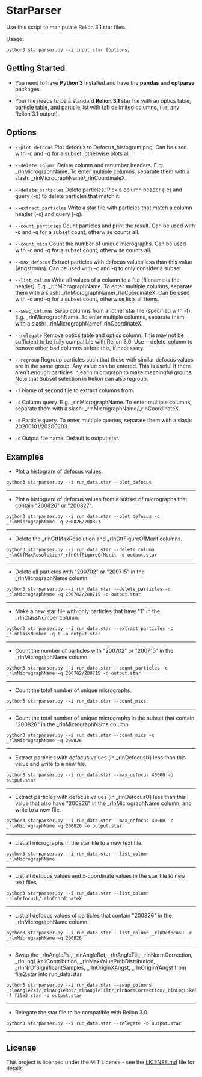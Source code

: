 # StarParser

Use this script to manipulate Relion 3.1 star files.

Usage:

```
python3 starparser.py --i input.star [options]
```

## Getting Started

* You need to have **Python 3** installed and have the **pandas** and **optparse** packages.

* Your file needs to be a standard **Relion 3.1** star file with an optics table, particle table, and particle list with tab delimited columns, (i.e. any Relion 3.1 output).

## Options

* ```--plot_defocus``` Plot defocus to Defocus_histogram.png. Can be used with -c and -q for a subset, otherwise plots all.

* ```--delete_column``` Delete column and renumber headers. E.g. \_rlnMicrographName. To enter multiple columns, separate them with a slash: \_rlnMicrographName/\_rlnCoordinateX.

* ```--delete_particles``` Delete particles. Pick a column header (-c) and query (-q) to delete particles that match it.

* ```--extract_particles``` Write a star file with particles that match a column header (-c) and query (-q).

* ```--count_particles``` Count particles and print the result. Can be used with -c and -q for a subset count, otherwise counts all.

* ```--count_mics``` Count the number of unique micrographs. Can be used with -c and -q for a subset count, otherwise counts all.

* ```--max_defocus``` Extract particles with defocus values less than this value (Angstroms). Can be used with -c and -q to only consider a subset.

* ```--list_column``` Write all values of a column to a file (filename is the header). E.g. \_rlnMicrographName. To enter multiple columns, separate them with a slash: \_rlnMicrographName/\_rlnCoordinateX. Can be used with -c and -q for a subset count, otherwise lists all items.

* ```--swap_columns``` Swap columns from another star file (specified with -f). E.g. \_rlnMicrographName. To enter multiple columns, separate them with a slash: \_rlnMicrographName/\_rlnCoordinateX.

* ```--relegate``` Remove optics table and optics column. This may not be sufficient to be fully compatible with Relion 3.0. Use --delete_column to remove other bad columns before this, if necessary.

* ```--regroup``` Regroup particles such that those with similar defocus values are in the same group. Any value can be entered. This is useful if there aren't enough particles in each micrograph to make meaningful groups. Note that Subset selection in Relion can also regroup.

* ```-f``` Name of second file to extract columns from.

* ```-c``` Column query. E.g. \_rlnMicrographName. To enter multiple columns, separate them with a slash: \_rlnMicrographName/\_rlnCoordinateX.

* ```-q``` Particle query. To enter multiple queries, separate them with a slash: 20200101/20200203.

* ```-o``` Output file name. Default is output.star.

## Examples

* Plot a histogram of defocus values.

```
python3 starparser.py --i run_data.star --plot_defocus
```

---

* Plot a histogram of defocus values from a subset of micrographs that contain "200826" or "200827".

```
python3 starparser.py --i run_data.star --plot_defocus -c _rlnMicrographName -q 200826/200827
```

---

* Delete the \_rlnCtfMaxResolution and \_rlnCtfFigureOfMerit columns.

```
python3 starparser.py --i run_data.star --delete_column _rlnCtfMaxResolution/_rlnCtfFigureOfMerit -o output.star
```

---

* Delete all particles with "200702" or "200715" in the \_rlnMicrographName column.

```
python3 starparser.py --i run_data.star --delete_particles -c _rlnMicrographName -q 200702/200715 -o output.star
```

---

* Make a new star file with only particles that have "1" in the \_rlnClassNumber column.

```
python3 starparser.py --i run_data.star --extract_particles -c _rlnClassNumber -q 1 -o output.star
```

---

* Count the number of particles with "200702" or "200715" in the \_rlnMicrographName column.

```
python3 starparser.py --i run_data.star --count_particles -c _rlnMicrographName -q 200702/200715 -o output.star
```

---

* Count the total number of unique micrographs.

```
python3 starparser.py --i run_data.star --count_mics
```

---

* Count the total number of unique micrographs in the subset that contain "200826" in the \_rlnMicrographName column.

```
python3 starparser.py --i run_data.star --count_mics -c _rlnMicrographName -q 200826
```

---

* Extract particles with defocus values (in \_rlnDefocusU) less than this value and write to a new file.

```
python3 starparser.py --i run_data.star --max_defocus 40000 -o output.star
```

---

* Extract particles with defocus values (in \_rlnDefocusU) less than this value that also have "200826" in the \_rlnMicrographName column, and write to a new file.

```
python3 starparser.py --i run_data.star --max_defocus 40000 -c _rlnMicrographName -q 200826 -o output.star
```

---

* List all micrographs in the star file to a new text file.

```
python3 starparser.py --i run_data.star --list_column _rlnMicrographName
```

---

* List all defocus values and x-coordinate values in the star file to new text files.

```
python3 starparser.py --i run_data.star --list_column _rlnDefocusU/_rlnCoordinateX
```

---

* List all defocus values of particles that contain "200826" in the \_rlnMicrographName column.

```
python3 starparser.py --i run_data.star --list_column _rlnDefocusU -c _rlnMicrographName -q 200826
```

---

* Swap the \_rlnAnglePsi, \_rlnAngleRot, \_rlnAngleTilt, \_rlnNormCorrection, \_rlnLogLikeliContribution, \_rlnMaxValueProbDistribution, \_rlnNrOfSignificantSamples, \_rlnOriginXAngst, \_rlnOriginYAngst from file2.star into run_data.star

```
python3 starparser.py --i run_data.star --swap_columns _rlnAnglePsi/_rlnAngleRot/_rlnAngleTilt/_rlnNormCorrection/_rlnLogLikeliContribution/_rlnMaxValueProbDistribution/_rlnNrOfSignificantSamples/_rlnOriginXAngst/_rlnOriginYAngst -f file2.star -o output.star
```

---

* Relegate the star file to be compatible with Relion 3.0.

```
python3 starparser.py --i run_data.star --relegate -o output.star
```

---


## License

This project is licensed under the MIT License - see the [LICENSE.md](LICENSE.md) file for details.
